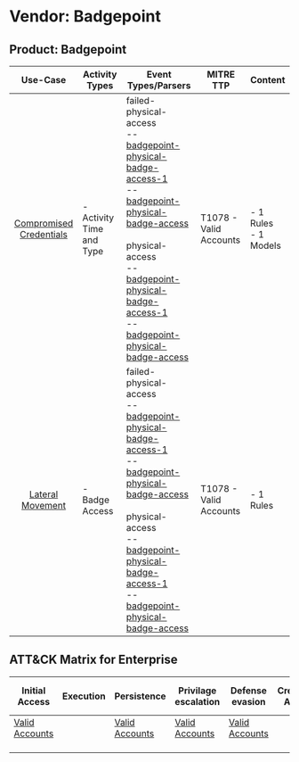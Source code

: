 Vendor: Badgepoint
==================
Product: Badgepoint
-------------------
|                                 Use-Case                                  | Activity Types            | Event Types/Parsers                                                                                                                                                                                                                                                                                                                                                                                                                                                                         | MITRE TTP                  | Content                   |
|:-------------------------------------------------------------------------:| ------------------------- | ------------------------------------------------------------------------------------------------------------------------------------------------------------------------------------------------------------------------------------------------------------------------------------------------------------------------------------------------------------------------------------------------------------------------------------------------------------------------------------------- | -------------------------- | ------------------------- |
| [Compromised Credentials](../UseCases/usecase_compromised_credentials.md) | - Activity Time  and Type |  failed-physical-access<br> -- [badgepoint-physical-badge-access-1](../Parsers/parserContent_badgepoint-physical-badge-access-1.md)<br> -- [badgepoint-physical-badge-access](../Parsers/parserContent_badgepoint-physical-badge-access.md)<br><br> physical-access<br> -- [badgepoint-physical-badge-access-1](../Parsers/parserContent_badgepoint-physical-badge-access-1.md)<br> -- [badgepoint-physical-badge-access](../Parsers/parserContent_badgepoint-physical-badge-access.md)<br> | T1078 - Valid Accounts<br> |  - 1 Rules<br> - 1 Models |
|        [Lateral Movement](../UseCases/usecase_lateral_movement.md)        | - Badge Access            |  failed-physical-access<br> -- [badgepoint-physical-badge-access-1](../Parsers/parserContent_badgepoint-physical-badge-access-1.md)<br> -- [badgepoint-physical-badge-access](../Parsers/parserContent_badgepoint-physical-badge-access.md)<br><br> physical-access<br> -- [badgepoint-physical-badge-access-1](../Parsers/parserContent_badgepoint-physical-badge-access-1.md)<br> -- [badgepoint-physical-badge-access](../Parsers/parserContent_badgepoint-physical-badge-access.md)<br> | T1078 - Valid Accounts<br> |  - 1 Rules<br>            |

ATT&CK Matrix for Enterprise
----------------------------
| Initial Access                                                      | Execution | Persistence                                                         | Privilage escalation                                                | Defense evasion                                                     | Credential Access | Discovery | Lateral Movement | Collection | Command and Control | Exfiltration | Impact |
| ------------------------------------------------------------------- | --------- | ------------------------------------------------------------------- | ------------------------------------------------------------------- | ------------------------------------------------------------------- | ----------------- | --------- | ---------------- | ---------- | ------------------- | ------------ | ------ |
| [Valid Accounts](https://attack.mitre.org/techniques/T1078)<br><br> |           | [Valid Accounts](https://attack.mitre.org/techniques/T1078)<br><br> | [Valid Accounts](https://attack.mitre.org/techniques/T1078)<br><br> | [Valid Accounts](https://attack.mitre.org/techniques/T1078)<br><br> |                   |           |                  |            |                     |              |        |
